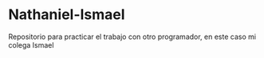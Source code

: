 # Nathaniel-Ismael
Repositorio para practicar el trabajo con otro programador, en este caso mi colega Ismael 
